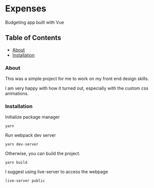 # Expenses
Budgeting app built with Vue

## Table of Contents
* [About](#About)
* [Installation](#Installation)

### About
This was a simple project for me to work on my front end design skills.

I am very happy with how it turned out, especially with the custom css animations.

### Installation
Initialize package manager
```
yarn
```
Run webpack dev server
```
yarn dev-server
```

Otherwise, you can build the project.
```
yarn build
```
I suggest using live-server to access the webpage
```
live-server public
```

